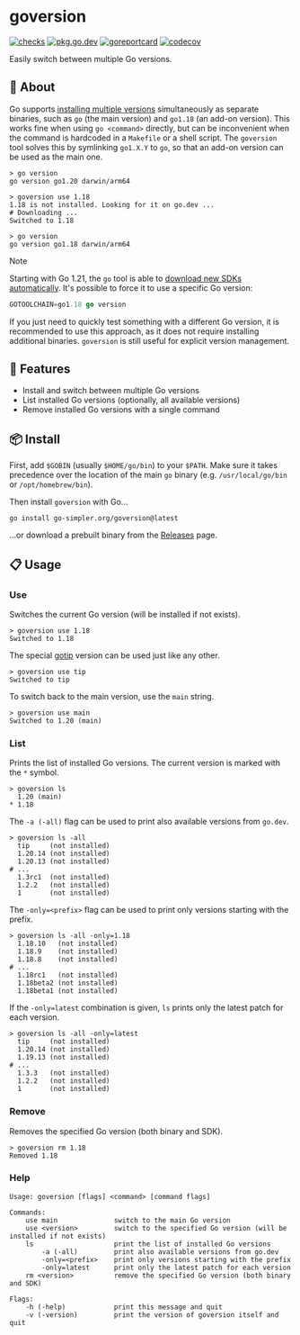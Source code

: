 # goversion

[![checks](https://github.com/go-simpler/goversion/actions/workflows/checks.yml/badge.svg)](https://github.com/go-simpler/goversion/actions/workflows/checks.yml)
[![pkg.go.dev](https://pkg.go.dev/badge/go-simpler.org/goversion.svg)](https://pkg.go.dev/go-simpler.org/goversion)
[![goreportcard](https://goreportcard.com/badge/go-simpler.org/goversion)](https://goreportcard.com/report/go-simpler.org/goversion)
[![codecov](https://codecov.io/gh/go-simpler/goversion/branch/main/graph/badge.svg)](https://codecov.io/gh/go-simpler/goversion)

Easily switch between multiple Go versions.

## 📌 About

Go supports [installing multiple versions][1] simultaneously as separate binaries,
such as `go` (the main version) and `go1.18` (an add-on version).
This works fine when using `go <command>` directly,
but can be inconvenient when the command is hardcoded in a `Makefile` or a shell script.
The `goversion` tool solves this by symlinking `go1.X.Y` to `go`,
so that an add-on version can be used as the main one.

```shell
> go version
go version go1.20 darwin/arm64

> goversion use 1.18
1.18 is not installed. Looking for it on go.dev ...
# Downloading ...
Switched to 1.18

> go version
go version go1.18 darwin/arm64
```

> [!note]
> Starting with Go 1.21, the `go` tool is able to [download new SDKs automatically][2].
> It's possible to force it to use a specific Go version:
>
> ```go
> GOTOOLCHAIN=go1.18 go version
> ```
>
> If you just need to quickly test something with a different Go version,
> it is recommended to use this approach, as it does not require installing additional binaries.
> `goversion` is still useful for explicit version management.

## 🚀 Features

* Install and switch between multiple Go versions
* List installed Go versions (optionally, all available versions)
* Remove installed Go versions with a single command

## 📦 Install

First, add `$GOBIN` (usually `$HOME/go/bin`) to your `$PATH`.
Make sure it takes precedence over the location of the main `go` binary (e.g. `/usr/local/go/bin` or `/opt/homebrew/bin`).

Then install `goversion` with Go...

```shell
go install go-simpler.org/goversion@latest
```

...or download a prebuilt binary from the [Releases][3] page.

## 📋 Usage

### Use

Switches the current Go version (will be installed if not exists).

```shell
> goversion use 1.18
Switched to 1.18
```

The special [gotip][4] version can be used just like any other.

```shell
> goversion use tip
Switched to tip
```

To switch back to the main version, use the `main` string.

```shell
> goversion use main
Switched to 1.20 (main)
```

### List

Prints the list of installed Go versions.
The current version is marked with the `*` symbol.

```shell
> goversion ls
  1.20 (main)
* 1.18
```

The `-a (-all)` flag can be used to print also available versions from `go.dev`.

```shell
> goversion ls -all
  tip     (not installed)
  1.20.14 (not installed)
  1.20.13 (not installed)
# ...
  1.3rc1  (not installed)
  1.2.2   (not installed)
  1       (not installed)
```

The `-only=<prefix>` flag can be used to print only versions starting with the prefix.

```shell
> goversion ls -all -only=1.18
  1.18.10   (not installed)
  1.18.9    (not installed)
  1.18.8    (not installed)
# ...
  1.18rc1   (not installed)
  1.18beta2 (not installed)
  1.18beta1 (not installed)
```

If the `-only=latest` combination is given, `ls` prints only the latest patch for each version.

```shell
> goversion ls -all -only=latest
  tip     (not installed)
  1.20.14 (not installed)
  1.19.13 (not installed)
# ...
  1.3.3   (not installed)
  1.2.2   (not installed)
  1       (not installed)
```

### Remove

Removes the specified Go version (both binary and SDK).

```shell
> goversion rm 1.18
Removed 1.18
```

### Help

```shell
Usage: goversion [flags] <command> [command flags]

Commands:
    use main              switch to the main Go version
    use <version>         switch to the specified Go version (will be installed if not exists)
    ls                    print the list of installed Go versions
        -a (-all)         print also available versions from go.dev
        -only=<prefix>    print only versions starting with the prefix
        -only=latest      print only the latest patch for each version
    rm <version>          remove the specified Go version (both binary and SDK)

Flags:
    -h (-help)            print this message and quit
    -v (-version)         print the version of goversion itself and quit
```

[1]: https://go.dev/doc/manage-install
[2]: https://go.dev/doc/toolchain
[3]: https://github.com/go-simpler/goversion/releases
[4]: https://pkg.go.dev/golang.org/dl/gotip
